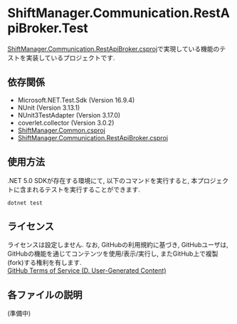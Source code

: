 # ShiftManager.Communication.RestApiBroker.Test
[ShiftManager.Communication.RestApiBroker.csproj](../ShiftManager.Communication.RestApiBroker/README.md)で実現している機能のテストを実装しているプロジェクトです.

## 依存関係
- Microsoft.NET.Test.Sdk (Version 16.9.4)
- NUnit (Version 3.13.1)
- NUnit3TestAdapter (Version 3.17.0)
- coverlet.collector (Version 3.0.2)
- [ShiftManager.Common.csproj](../ShiftManager.Common/README.md)
- [ShiftManager.Communication.RestApiBroker.csproj](../ShiftManager.Communication.RestApiBroker/README.md)


## 使用方法
.NET 5.0 SDKが存在する環境にて, 以下のコマンドを実行すると, 本プロジェクトに含まれるテストを実行することができます.

```
dotnet test
```

## ライセンス
ライセンスは設定しません.  なお, GitHubの利用規約に基づき, GitHubユーザは, GitHubの機能を通じてコンテンツを使用/表示/実行し, またGitHub上で複製(fork)する権利を有します.  
[GitHub Terms of Service (D. User-Generated Content)](https://docs.github.com/en/github/site-policy/github-terms-of-service#d-user-generated-content)

## 各ファイルの説明
(準備中)
